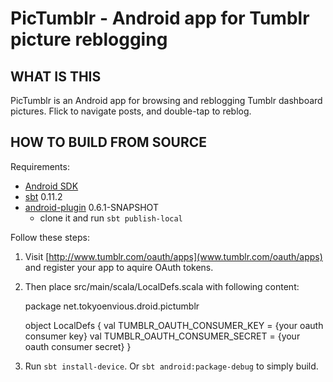 PicTumblr - Android app for Tumblr picture reblogging
=========

WHAT IS THIS
------------

PicTumblr is an Android app for browsing and reblogging Tumblr dashboard pictures. Flick to navigate posts, and double-tap to reblog.

HOW TO BUILD FROM SOURCE
------------------------

Requirements:

* [Android SDK](http://developer.android.com/sdk/index.html)
* [sbt](https://github.com/harrah/xsbt) 0.11.2
* [android-plugin](https://github.com/jberkel/android-plugin) 0.6.1-SNAPSHOT
  * clone it and run `sbt publish-local`

Follow these steps:

1. Visit [http://www.tumblr.com/oauth/apps](www.tumblr.com/oauth/apps) and register your app to aquire OAuth tokens.

2. Then place src/main/scala/LocalDefs.scala with following content:

	package net.tokyoenvious.droid.pictumblr
	
	object LocalDefs {
	    val TUMBLR_OAUTH_CONSUMER_KEY    = {your oauth consumer key}
	    val TUMBLR_OAUTH_CONSUMER_SECRET = {your oauth consumer secret}
	}

3. Run `sbt install-device`. Or `sbt android:package-debug` to simply build.

